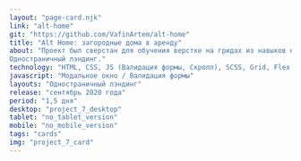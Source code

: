 ```yaml
---
layout: "page-card.njk"
link: "alt-home"
git: "https://github.com/VafinArtem/alt-home"
title: "Alt Home: загородные дома в аренду"
about: "Проект был сверстан для обучения верстке на гридах из навыков на сайте htmlacademy.ru.
Одностраничный лэндинг."
technology: "HTML, CSS, JS (Валидация формы, Скролл), SCSS, Grid, Flex, БЭМ, семантическая верстка, фиксированная desktop версия, сборщик Gulp."
javascript: "Модальное окно / Валидация формы"
layouts: "Одностраничный лэндинг"
release: "сентябрь 2020 года"
period: "1,5 дня"
desktop: "project_7_desktop"
tablet: "no_tablet_version"
mobile: "no_mobile_version"
tags: "cards"
img: "project_7_card"
---
```


